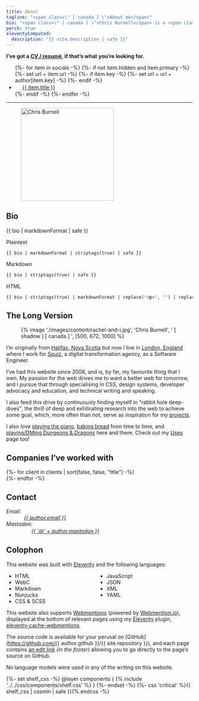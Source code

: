 ```yaml
---
title: About
tagline: "<span class=\" [ canada ] \">About me</span>"
bio: "<span class=\" [ canada ] \">Chris Burnell</span> is a <span class=\" [ canada ] \">Canadian</span> Front End Developer working for [Squiz](http://www.squiz.net) as a Software Engineer. He also volunteers as an Organiser for the [State of the Browser](https://stateofthebrowser.com) conference, having brought together over 50 leading speakers to the delight of 150+ attendees each year. He’s [“Ravenous for CSS”](https://chrisburnell.com/tag/css/), often found [rabbit-hole deep-diving](https://chrisburnell.com/projects/), and his [Webmention Plugin](https://chrisburnell.com/eleventy-cache-webmentions/) for [Eleventy](https://11ty.dev) helps people connect across the [Fediverse](https://en.wikipedia.org/wiki/Fediverse) and [IndieWeb](https://indieweb.org)."
perch: true
eleventyComputed:
  description: "{{ site.description | safe }}"
---
```


<p><strong>I’ve got a <a href="https://chrisburnell.com/cv/">CV / resumé</a>, if that’s what you’re looking for.</strong></p>

<ul class=" [ cluster ] ">
    {%- for item in socials -%}
        {%- if not item.hidden and item.primary -%}
            {%- set url = item.url -%}
            {%- if item.key -%}
                {%- set url = url + author[item.key] -%}
            {%- endif -%}
            <li><a href="{{ url }}"><svg width="20" height="20" aria-hidden="true" focusable="false" style="{% if item.fillHover %}--fill: {{ item.fillHover }}; {% endif %}margin-inline-end: 1ex; vertical-align: sub;">{% if item.defs %}{{ item.defs | safe }}{% endif %}<use href="#svg--{{ item.title | lower }}"></use></svg>{{ item.title }}</a></li>
        {%- endif -%}
    {%- endfor -%}
</ul>

<hr>

<figure class=" [ overflow ] ">
    <picture>
        <source srcset="/images/avatar@3x.avif 1x,
                        /images/avatar@4x.avif 4x" type="image/avif">
        <source srcset="/images/avatar@3x.webp 1x,
                        /images/avatar@4x.webp 4x" type="image/webp">
        <img alt="Chris Burnell" class=" [ shadow ] [ canada ] " src="/images/avatar@3x.jpeg" srcset="/images/avatar@3x.jpeg 1x, /images/avatar@4x.jpeg 4x" width="250" height="250">
    </picture>
</figure>

## Bio

{{ bio | markdownFormat | safe }}

<c-details>
<summary>Plaintext</summary>

```text
{{ bio | markdownFormat | striptags(true) | safe }}
```

</c-details>

<c-details>
<summary>Markdown</summary>

```markdown
{{ bio | striptags(true) | safe }}
```

</c-details>

<c-details>
<summary>HTML</summary>

```html
{{ bio | striptags(true) | markdownFormat | replace('<p>', '') | replace('</p>', '') | safe }}
```

</c-details>

## The Long Version

<figure class=" [ line-length  overflow ] ">
    {% image './images/content/rachel-and-i.jpg', 'Chris Burnell', ' [ shadow ] [ canada ] ', [500, 672, 1000] %}
</figure>

I’m originally from [<span class=" [ canada ] ">Halifax, Nova Scotia</span>](https://www.openstreetmap.org/#map=13/44.6463/-63.6162) but now I live in [London, England](https://www.openstreetmap.org/#map=10/51.4898/-0.0882) where I work for [Squiz](http://www.squiz.net), a digital transformation agency, as a Software Engineer.

I’ve had this website since 2008, and is, by far, my favourite thing that I own. My passion for the web drives me to want a better web for tomorrow, and I pursue that through specialising in CSS, design systems, developer advocacy and education, and technical writing and speaking.

I also feed this drive by continuously finding myself in <q>rabbit hole deep-dives</q>, the thrill of deep and exhilirating research into the web to achieve some goal, which, more often than not, serve as inspiration for my [projects](https://chrisburnell.com/projects/).

I also love <a href="https://chrisburnell.com/note/1510316111/" title="this link is a joke">playing the piano</a>, [baking bread](https://chrisburnell.com/note/1574856597/) from time to time, and [playing/DMing Dungeons & Dragons](https://chrisburnell.com/projects/#personal-projects) here and there. Check out my [Uses](/uses/) page too!

<h2 id="worked-with">Companies I’ve worked with</h2>

<div class=" [ grid ] [ shelf ] [ center ] " style="--min-inline-size: 6em; --gap: var(--size-gap);">
    {%- for client in clients | sort(false, false, "title") -%}
        <article>
            <a href="{{ client.url }}" title="{{ client.title | safe }}" rel="external">
                <img class=" [ interaction-grow{% if client.darkInvert %}  dark-invert-colors{% endif %} ] " src="/images/built/{{ client.image }}" alt="" loading="lazy" decoding="async" role="presentation" style="max-height: 8rem">
            </a>
        </article>
    {%- endfor -%}
</div>

## Contact

<address>
    <dl>
        <dt>Email:</dt>
        <dd><a class=" [ canada ] " href="mailto:{{ author.email }}"><img alt="" loading="lazy" decoding="async" src="/images/raven.svg" class="brand-logo" style="margin-inline-end: 1ex;">{{ author.email }}</a></dd>
        <dt>Mastodon:</dt>
        <dd><a class=" [ canada ] " href="https://{{ author.mastodon_domain }}/users/{{ author.mastodon.split('@') | first }}" title="{{ author.name }} on Mastodon"><svg width="20" height="20" aria-hidden="true" focusable="false" style="--fill: #595aff; margin-inline-end: 1ex; vertical-align: sub;"><use href="#svg--mastodon"></use></svg>{{ '@' + author.mastodon }}</a></dd>
    </dl>
</address>

## Colophon

This website was built with [Eleventy](https://11ty.dev) and the following languages:

<ul style="column-count: 2;">
    <li>HTML</li>
    <li>WebC</li>
    <li>Markdown</li>
    <li>Nunjucks</li>
    <li>CSS & SCSS</li>
    <li>JavaScript</li>
    <li>JSON</li>
    <li>XML</li>
    <li>YAML</li>
</ul>

This website also supports [Webmentions](https://indieweb.org/webmention) (powered by [Webmention.io](https://webmention.io)), displayed at the bottom of relevant pages using my [Eleventy](https://11ty.dev) plugin, [eleventy-cache-webmentions](/eleventy-cache-webmentions/).

The source code is available for your perusal on [GitHub](https://github.com/{{ author.github }}/{{ site.repository }}), and each page contains [an edit link](#edit) *(in the footer)* allowing you to go directly to the page’s source on GitHub.

No language models were used in any of the writing on this website.

{%- set shelf_css -%}
	@layer components {
		{% include '../../css/components/shelf.css' %}
	}
{%- endset -%}
{%- css 'critical' %}{{ shelf_css | cssmin | safe }}{% endcss -%}
